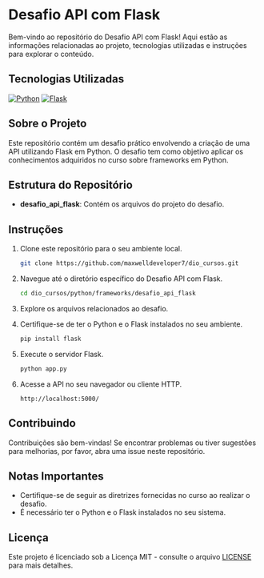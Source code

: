 # Desafio API com Flask

Bem-vindo ao repositório do Desafio API com Flask! Aqui estão as informações relacionadas ao projeto, tecnologias utilizadas e instruções para explorar o conteúdo.

## Tecnologias Utilizadas

[![Python](https://img.shields.io/badge/Python-3.8%2B-blue?logo=python)](https://www.python.org/)
[![Flask](https://img.shields.io/badge/Flask-2.0.1-blue)](https://flask.palletsprojects.com/)

## Sobre o Projeto

Este repositório contém um desafio prático envolvendo a criação de uma API utilizando Flask em Python. O desafio tem como objetivo aplicar os conhecimentos adquiridos no curso sobre frameworks em Python.

## Estrutura do Repositório

- **desafio_api_flask**: Contém os arquivos do projeto do desafio.

## Instruções

1. Clone este repositório para o seu ambiente local.

   ```bash
   git clone https://github.com/maxwelldeveloper7/dio_cursos.git
   ```

2. Navegue até o diretório específico do Desafio API com Flask.

   ```bash
   cd dio_cursos/python/frameworks/desafio_api_flask
   ```

3. Explore os arquivos relacionados ao desafio.

4. Certifique-se de ter o Python e o Flask instalados no seu ambiente.

   ```bash
   pip install flask
   ```

5. Execute o servidor Flask.

   ```bash
   python app.py
   ```

6. Acesse a API no seu navegador ou cliente HTTP.

   ```
   http://localhost:5000/
   ```

## Contribuindo

Contribuições são bem-vindas! Se encontrar problemas ou tiver sugestões para melhorias, por favor, abra uma issue neste repositório.

## Notas Importantes

- Certifique-se de seguir as diretrizes fornecidas no curso ao realizar o desafio.
- É necessário ter o Python e o Flask instalados no seu sistema.

## Licença

Este projeto é licenciado sob a Licença MIT - consulte o arquivo [LICENSE](LICENSE) para mais detalhes.
